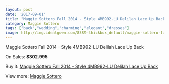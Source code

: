 ```yaml
---
layout: post
date: '2017-09-01'
title: "Maggie Sottero Fall 2014 - Style 4MB992-LU Delilah Lace Up Back"
category: Maggie Sottero
tags: ["back","wedding","charming","elegant","dresses"]
image: http://img.idealgown.com/8389-thickbox_default/maggie-sottero-fall-2014-style-4mb992-lu-delilah-lace-up-back.jpg
---
```

Maggie Sottero Fall 2014 - Style 4MB992-LU Delilah Lace Up Back

On Sales: **$302.995**
<a href="https://www.idealgown.com/en/maggie-sottero/3485-maggie-sottero-fall-2014-style-4mb992-lu-delilah-lace-up-back.html"><amp-img layout="responsive" width="600" height="600" src="//img.idealgown.com/8389-thickbox_default/maggie-sottero-fall-2014-style-4mb992-lu-delilah-lace-up-back.jpg" alt="Maggie Sottero Fall 2014 - Style 4MB992-LU Delilah Lace Up Back 0" /></a>
<a href="https://www.idealgown.com/en/maggie-sottero/3485-maggie-sottero-fall-2014-style-4mb992-lu-delilah-lace-up-back.html"><amp-img layout="responsive" width="600" height="600" src="//img.idealgown.com/8390-thickbox_default/maggie-sottero-fall-2014-style-4mb992-lu-delilah-lace-up-back.jpg" alt="Maggie Sottero Fall 2014 - Style 4MB992-LU Delilah Lace Up Back 1" /></a>

Buy it: [Maggie Sottero Fall 2014 - Style 4MB992-LU Delilah Lace Up Back](https://www.idealgown.com/en/maggie-sottero/3485-maggie-sottero-fall-2014-style-4mb992-lu-delilah-lace-up-back.html "Maggie Sottero Fall 2014 - Style 4MB992-LU Delilah Lace Up Back")

View more: [Maggie Sottero](https://www.idealgown.com/en/45-maggie-sottero "Maggie Sottero")
